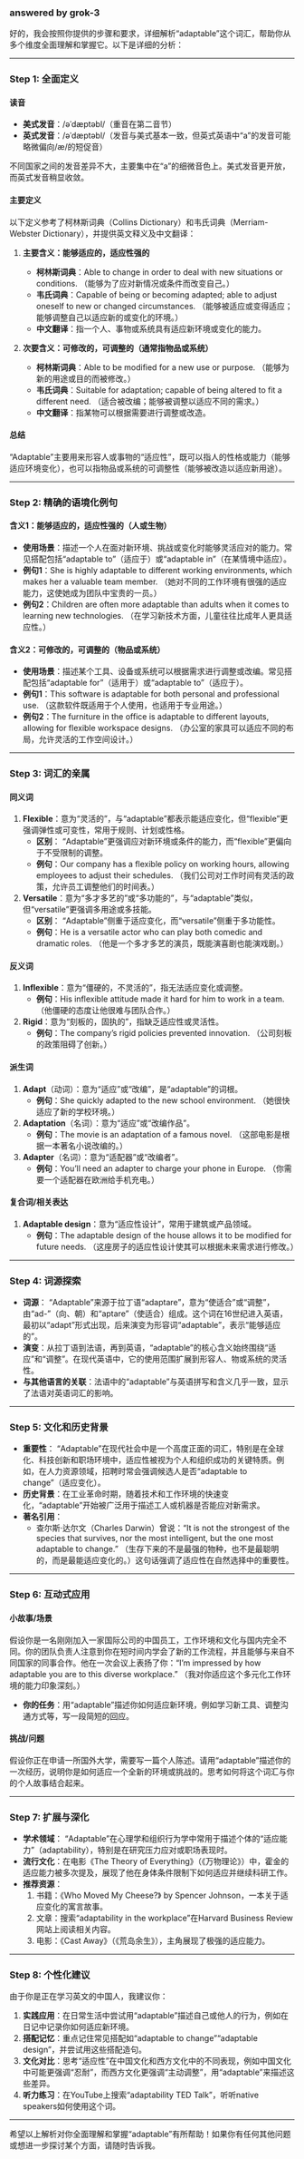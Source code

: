 ### answered by grok-3
好的，我会按照你提供的步骤和要求，详细解析“adaptable”这个词汇，帮助你从多个维度全面理解和掌握它。以下是详细的分析：

---

### **Step 1: 全面定义**

#### **读音**
- **美式发音**：/əˈdæptəbl/（重音在第二音节）
- **英式发音**：/əˈdæptəbl/（发音与美式基本一致，但英式英语中“a”的发音可能略微偏向/æ/的短促音）

不同国家之间的发音差异不大，主要集中在“a”的细微音色上。美式发音更开放，而英式发音稍显收敛。

#### **主要定义**
以下定义参考了柯林斯词典（Collins Dictionary）和韦氏词典（Merriam-Webster Dictionary），并提供英文释义及中文翻译：

1. **主要含义：能够适应的，适应性强的**
   - **柯林斯词典**：Able to change in order to deal with new situations or conditions. （能够为了应对新情况或条件而改变自己。）
   - **韦氏词典**：Capable of being or becoming adapted; able to adjust oneself to new or changed circumstances. （能够被适应或变得适应；能够调整自己以适应新的或变化的环境。）
   - **中文翻译**：指一个人、事物或系统具有适应新环境或变化的能力。

2. **次要含义：可修改的，可调整的（通常指物品或系统）**
   - **柯林斯词典**：Able to be modified for a new use or purpose. （能够为新的用途或目的而被修改。）
   - **韦氏词典**：Suitable for adaptation; capable of being altered to fit a different need. （适合被改编；能够被调整以适应不同的需求。）
   - **中文翻译**：指某物可以根据需要进行调整或改造。

#### **总结**
“Adaptable”主要用来形容人或事物的“适应性”，既可以指人的性格或能力（能够适应环境变化），也可以指物品或系统的可调整性（能够被改造以适应新用途）。

---

### **Step 2: 精确的语境化例句**

#### **含义1：能够适应的，适应性强的（人或生物）**
- **使用场景**：描述一个人在面对新环境、挑战或变化时能够灵活应对的能力。常见搭配包括“adaptable to”（适应于）或“adaptable in”（在某情境中适应）。
- **例句1**：She is highly adaptable to different working environments, which makes her a valuable team member. （她对不同的工作环境有很强的适应能力，这使她成为团队中宝贵的一员。）
- **例句2**：Children are often more adaptable than adults when it comes to learning new technologies. （在学习新技术方面，儿童往往比成年人更具适应性。）

#### **含义2：可修改的，可调整的（物品或系统）**
- **使用场景**：描述某个工具、设备或系统可以根据需求进行调整或改编。常见搭配包括“adaptable for”（适用于）或“adaptable to”（适应于）。
- **例句1**：This software is adaptable for both personal and professional use. （这款软件既适用于个人使用，也适用于专业用途。）
- **例句2**：The furniture in the office is adaptable to different layouts, allowing for flexible workspace designs. （办公室的家具可以适应不同的布局，允许灵活的工作空间设计。）

---

### **Step 3: 词汇的亲属**

#### **同义词**
1. **Flexible**：意为“灵活的”，与“adaptable”都表示能适应变化，但“flexible”更强调弹性或可变性，常用于规则、计划或性格。
   - **区别**： “Adaptable”更强调应对新环境或条件的能力，而“flexible”更偏向于不受限制的调整。
   - **例句**：Our company has a flexible policy on working hours, allowing employees to adjust their schedules. （我们公司对工作时间有灵活的政策，允许员工调整他们的时间表。）
2. **Versatile**：意为“多才多艺的”或“多功能的”，与“adaptable”类似，但“versatile”更强调多用途或多技能。
   - **区别**： “Adaptable”侧重于适应变化，而“versatile”侧重于多功能性。
   - **例句**：He is a versatile actor who can play both comedic and dramatic roles. （他是一个多才多艺的演员，既能演喜剧也能演戏剧。）

#### **反义词**
1. **Inflexible**：意为“僵硬的，不灵活的”，指无法适应变化或调整。
   - **例句**：His inflexible attitude made it hard for him to work in a team. （他僵硬的态度让他很难与团队合作。）
2. **Rigid**：意为“刻板的，固执的”，指缺乏适应性或灵活性。
   - **例句**：The company’s rigid policies prevented innovation. （公司刻板的政策阻碍了创新。）

#### **派生词**
1. **Adapt**（动词）：意为“适应”或“改编”，是“adaptable”的词根。
   - **例句**：She quickly adapted to the new school environment. （她很快适应了新的学校环境。）
2. **Adaptation**（名词）：意为“适应”或“改编作品”。
   - **例句**：The movie is an adaptation of a famous novel. （这部电影是根据一本著名小说改编的。）
3. **Adapter**（名词）：意为“适配器”或“改编者”。
   - **例句**：You’ll need an adapter to charge your phone in Europe. （你需要一个适配器在欧洲给手机充电。）

#### **复合词/相关表达**
1. **Adaptable design**：意为“适应性设计”，常用于建筑或产品领域。
   - **例句**：The adaptable design of the house allows it to be modified for future needs. （这座房子的适应性设计使其可以根据未来需求进行修改。）

---

### **Step 4: 词源探索**

- **词源**： “Adaptable”来源于拉丁语“adaptare”，意为“使适合”或“调整”，由“ad-”（向、朝）和“aptare”（使适合）组成。这个词在16世纪进入英语，最初以“adapt”形式出现，后来演变为形容词“adaptable”，表示“能够适应的”。
- **演变**：从拉丁语到法语，再到英语，“adaptable”的核心含义始终围绕“适应”和“调整”。在现代英语中，它的使用范围扩展到形容人、物或系统的灵活性。
- **与其他语言的关联**：法语中的“adaptable”与英语拼写和含义几乎一致，显示了法语对英语词汇的影响。

---

### **Step 5: 文化和历史背景**

- **重要性**： “Adaptable”在现代社会中是一个高度正面的词汇，特别是在全球化、科技创新和职场环境中，适应性被视为个人和组织成功的关键特质。例如，在人力资源领域，招聘时常会强调候选人是否“adaptable to change”（适应变化）。
- **历史背景**：在工业革命时期，随着技术和工作环境的快速变化，“adaptable”开始被广泛用于描述工人或机器是否能应对新需求。
- **著名引用**：
  - 查尔斯·达尔文（Charles Darwin）曾说：“It is not the strongest of the species that survives, nor the most intelligent, but the one most adaptable to change.” （生存下来的不是最强的物种，也不是最聪明的，而是最能适应变化的。）这句话强调了适应性在自然选择中的重要性。

---

### **Step 6: 互动式应用**

#### **小故事/场景**
假设你是一名刚刚加入一家国际公司的中国员工，工作环境和文化与国内完全不同。你的团队负责人注意到你在短时间内学会了新的工作流程，并且能够与来自不同国家的同事合作。他在一次会议上表扬了你：“I’m impressed by how adaptable you are to this diverse workplace.” （我对你适应这个多元化工作环境的能力印象深刻。）
- **你的任务**：用“adaptable”描述你如何适应新环境，例如学习新工具、调整沟通方式等，写一段简短的回应。

#### **挑战/问题**
假设你正在申请一所国外大学，需要写一篇个人陈述。请用“adaptable”描述你的一次经历，说明你是如何适应一个全新的环境或挑战的。思考如何将这个词汇与你的个人故事结合起来。

---

### **Step 7: 扩展与深化**

- **学术领域**： “Adaptable”在心理学和组织行为学中常用于描述个体的“适应能力”（adaptability），特别是在研究压力应对或职场表现时。
- **流行文化**：在电影《The Theory of Everything》（《万物理论》）中，霍金的适应能力被多次提及，展现了他在身体条件限制下如何适应并继续科研工作。
- **推荐资源**：
  1. 书籍：《Who Moved My Cheese?》 by Spencer Johnson，一本关于适应变化的寓言故事。
  2. 文章：搜索“adaptability in the workplace”在Harvard Business Review网站上阅读相关内容。
  3. 电影：《Cast Away》（《荒岛余生》），主角展现了极强的适应能力。

---

### **Step 8: 个性化建议**

由于你是正在学习英文的中国人，我建议你：
1. **实践应用**：在日常生活中尝试用“adaptable”描述自己或他人的行为，例如在日记中记录你如何适应新环境。
2. **搭配记忆**：重点记住常见搭配如“adaptable to change”“adaptable design”，并尝试用这些搭配造句。
3. **文化对比**：思考“适应性”在中国文化和西方文化中的不同表现，例如中国文化中可能更强调“忍耐”，而西方文化更强调“主动调整”，用“adaptable”来描述这些差异。
4. **听力练习**：在YouTube上搜索“adaptability TED Talk”，听听native speakers如何使用这个词。

---

希望以上解析对你全面理解和掌握“adaptable”有所帮助！如果你有任何其他问题或想进一步探讨某个方面，请随时告诉我。